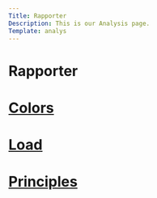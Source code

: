 ```yaml
---
Title: Rapporter
Description: This is our Analysis page.
Template: analys
---
```


<div class="box1">
    <h1>Rapporter</h1>
</div>

<div class="box100">
    <h1> <a href="%base_url%?analysis/01_colors">Colors</a> </h1>
</div>

<div class="box100">
    <h1> <a href="%base_url%?analysis/02_load">Load</a> </h1>
</div>

<div class="box100">
    <h1> <a href="%base_url%?analysis/03_design_principles">Principles</a> </h1>
</div>

